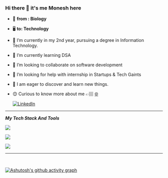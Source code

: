 ### Hi there 👋  it's me Monesh here

- 🧬 **from : Biology**
- 🖥️ **to: Technology**
-  🔭 I’m currently in my 2nd year, pursuing a degree in Information Technology.
- 🌱 I’m currently learning DSA 
- 👯 I’m looking to collaborate on  software development 
- 🤔 I’m looking for help with internship in Startups & Tech Gaints
- 🧿 I am eager to discover and learn new things.
- 😊 Curious to know more about me  👉🏽 [🌐](https://monesh-gomo.web.app/)

  <p >
  <a href="https://www.linkedin.com/in/moneshgomo/" target="_blank">
    <img src="https://skillicons.dev/icons?i=linkedin&theme=dark" alt="LinkedIn"/>
  </a>
 </p>
 
***


***My Tech Stack And Tools***
<p>
  <!-- Programming Languages -->
  <a href="https://skillicons.dev">
    <img src="https://skillicons.dev/icons?i=java,py,html,css&theme=dark"/>
  </a>
</p>
<p>
  <!-- Frameworks and Build Tools -->
  <a href="https://skillicons.dev">
    <img src="https://skillicons.dev/icons?i=spring,maven,git,mysql,postgres&theme=dark"/>
  </a>
</p>
<p>
  <!-- Tools -->
  <a href="https://skillicons.dev">
    <img src="https://skillicons.dev/icons?i=eclipse,idea,vscode,postman,firebase,netlify,notion,windows&theme=dark"/>
  </a>
</p>

***

<br>

[![Ashutosh's github activity graph](https://github-readme-activity-graph.vercel.app/graph?username=MONESHGOMO&bg_color=0a0a0a&color=fafafa&line=09f15a&point=f7f3f3&area=true&hide_border=true)](https://github.com/ashutosh00710/github-readme-activity-graph)



